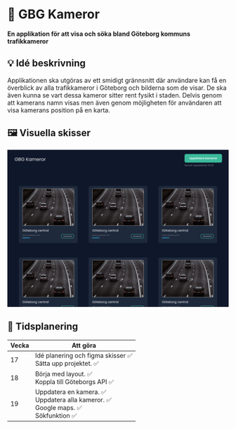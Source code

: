 # 📸 GBG Kameror
**En applikation för att visa och söka bland Göteborg kommuns trafikkameror**

##  💡 Idé beskrivning
Applikationen ska utgöras av ett smidigt grännsnitt där användare kan få en överblick av alla trafikkameror i Göteborg och bilderna som de visar. De ska även kunna se vart dessa kameror sitter rent fysikt i staden. Delvis genom att kamerans namn visas men även genom möjligheten för användaren att visa kamerans position på en karta.

## 🖼 Visuella skisser
![Figma skiss av sidan](/skiss.png)

## 📆 Tidsplanering


| Vecka | Att göra |
| -----|-------- |
| 17 | Idé planering och figma skisser ✅ <br /> Sätta upp projektet. ✅|
| 18 | Börja med layout. ✅ <br/> Koppla till Göteborgs API ✅|
| 19 | Uppdatera en kamera. ✅ <br /> Uppdatera alla kameror. ✅ <br /> Google maps. ✅ <br /> Sökfunktion ✅|




